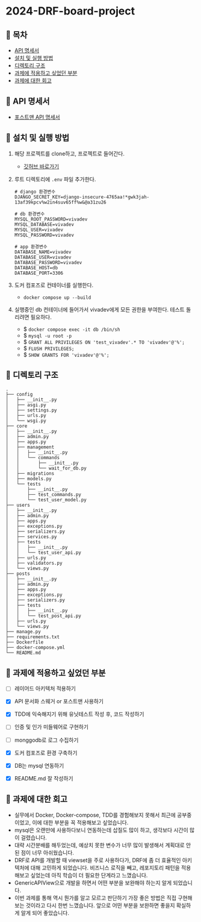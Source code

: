 # 2024-DRF-board-project

## 📒 목차
- [API 명세서](#📍-API-명세서)
- [설치 및 실행 방법](#📍-설치-및-실행-방법)
- [디렉토리 구조](#📍-디렉토리-구조)
- [과제에 적용하고 싶었던 부분](#📍-과제에-적용하고-싶었던-부분)
- [과제에 대한 회고](#📍-과제에-대한-회고)


## 📍 API 명세서
- [포스트맨 API 명세서](https://documenter.getpostman.com/view/18212819/2sA3XWbHvJ)


## 📍 설치 및 실행 방법
1. 해당 프로젝트를 clone하고, 프로젝트로 들어간다.
    - [깃허브 바로가기](https://github.com/Odreystella/2024-DRF-board-project)


2. 루트 디렉토리에 `.env` 파일 추가한다.
    ```shell
    # django 환경변수
    DJANGO_SECRET_KEY=django-insecure-4765aa!*gwk3jah-13af39kpcv%w2in4suv65ff%w&@a31zu26

    # db 환경변수
    MYSQL_ROOT_PASSWORD=vivadev
    MYSQL_DATABASE=vivadev
    MYSQL_USER=vivadev
    MYSQL_PASSWORD=vivadev

    # app 환경변수
    DATABASE_NAME=vivadev
    DATABASE_USER=vivadev
    DATABASE_PASSWORD=vivadev
    DATABASE_HOST=db
    DATABASE_PORT=3306
    ```


3. 도커 컴포즈로 컨테이너를 실행한다.
    - `docker compose up --build`

4. 실행중인 db 컨테이너에 들어가서 vivadev에게 모든 권한을 부여한다. 테스트 돌리려면 필요하다.

    - $ `docker compose exec -it db /bin/sh`
    - $ `mysql -u root -p`
    - $ `GRANT ALL PRIVILEGES ON 'test_vivadev'.* TO 'vivadev'@'%';`
    - $ `FLUSH PRIVILEGES;`
    - $ `SHOW GRANTS FOR 'vivadev'@'%';`


## 📍 디렉토리 구조
```
.
├── config
│   ├── __init__.py
│   ├── asgi.py
│   ├── settings.py
│   ├── urls.py
│   └── wsgi.py
├── core
│   ├── __init__.py
│   ├── admin.py
│   ├── apps.py
│   ├── management
│   │   ├── __init__.py
│   │   └── commands
│   │       ├── __init__.py
│   │       └── wait_for_db.py
│   ├── migrations
│   ├── models.py
│   └── tests
│       ├── __init__.py
│       ├── test_commands.py
│       └── test_user_model.py
├── users
│   ├── __init__.py
│   ├── admin.py
│   ├── apps.py
│   ├── exceptions.py
│   ├── serializers.py
│   ├── services.py
│   ├── tests
│   │   ├── __init__.py
│   │   └── test_user_api.py
│   ├── urls.py
│   ├── validators.py
│   └── views.py
├── posts
│   ├── __init__.py
│   ├── admin.py
│   ├── apps.py
│   ├── exceptions.py
│   ├── serializers.py
│   ├── tests
│   │   ├── __init__.py
│   │   └── test_post_api.py
│   ├── urls.py
│   └── views.py
├── manage.py
├── requirements.txt
├── Dockerfile
├── docker-compose.yml
└── README.md
```


## 📍 과제에 적용하고 싶었던 부분
- [ ] 레이어드 아키텍처 적용하기
- [X] API 문서화 스웨거 or 포스트맨 사용하기
- [X] TDD에 익숙해지기 위해 유닛테스트 작성 후, 코드 작성하기
- [ ] 인증 및 인가 미들웨어로 구현하기
- [ ] monggodb로 로그 수집하기
- [X] 도커 컴포즈로 환경 구축하기
- [X] DB는 mysql 연동하기
- [X] README.md 잘 작성하기 


## 📍 과제에 대한 회고
- 실무에서 Docker, Docker-compose, TDD를 경험해보지 못해서 최근에 공부중이었고, 이에 대한 부분을 꼭 적용해보고 싶었습니다.
- mysql은 오랜만에 사용하다보니 연동하는데 삽질도 많이 하고, 생각보다 시간이 많이 걸렸습니다.
- 대략 시간분배를 해두었는데, 예상치 못한 변수가 너무 많이 발생해서 계획대로 안된 점이 너무 아쉬웠습니다.
- DRF로 API를 개발할 때 viewset을 주로 사용하다가, DRF에 좀 더 효율적인 아키텍처에 대해 고민하게 되었습니다. 비즈니스 로직을 빼고, 레포지토리 패턴을 적용해보고 싶었는데 아직 학습이 더 필요한 단계라고 느꼈습니다.
- GenericAPIView으로 개발을 하면서 어떤 부분을 보완해야 하는지 알게 되었습니다.
- 이번 과제를 통해 역시 뭔가를 알고 모르고 판단하기 가장 좋은 방법은 직접 구현해 보는 것이라고 다시 한번 느꼈습니다. 앞으로 어떤 부분을 보완하면 좋을지 확실하게 알게 되어 좋았습니다.